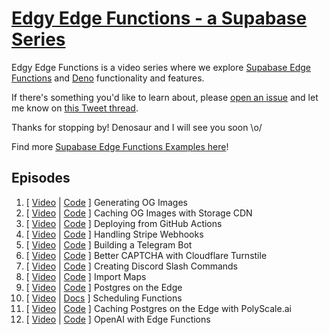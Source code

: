 # [Edgy Edge Functions - a Supabase Series](https://youtube.com/playlist?list=PL5S4mPUpp4OulD3olUW8Eq1IYKpUbk5Ob)

Edgy Edge Functions is a video series where we explore [Supabase Edge Functions](https://supabase.com/edge-functions) and [Deno](https://deno.land/) functionality and features.

If there's something you'd like to learn about, please [open an issue](https://github.com/thorwebdev/edgy-edge-functions/issues/new/choose) and let me know on [this Tweet thread](https://twitter.com/thorwebdev/status/1595719098863788032).

Thanks for stopping by! Denosaur and I will see you soon \o/

Find more [Supabase Edge Functions Examples here](https://supabase.com/docs/guides/functions/examples)!

## Episodes

1. [ [Video](https://youtu.be/jZgyOJGWayQ) | [Code](./supabase/functions/og-image/) ] Generating OG Images
1. [ [Video](https://www.youtube.com/watch?v=wW6L52v9Ldo) | [Code](./supabase/functions/og-image-storage-cdn/) ] Caching OG Images with Storage CDN
1. [ [Video](https://www.youtube.com/watch?v=l2KlzGrhB6w) | [Code](./.github/workflows/deploy.yaml) ] Deploying from GitHub Actions
1. [ [Video](https://www.youtube.com/watch?v=6OMVWiiycLs) | [Code](./supabase/functions/stripe-webhook/) ] Handling Stripe Webhooks
1. [ [Video](https://www.youtube.com/watch?v=AWfE3a9J_uo) | [Code](./supabase/functions/telegram-bot/) ] Building a Telegram Bot
1. [ [Video](https://www.youtube.com/watch?v=OwW0znboh60) | [Code](./supabase/functions/cloudflare-turnstile/) ] Better CAPTCHA with Cloudflare Turnstile
1. [ [Video](https://www.youtube.com/watch?v=J24Bvo_m7DM) | [Code](./supabase/functions/discord-bot/) ] Creating Discord Slash Commands
1. [ [Video](https://www.youtube.com/watch?v=ILr3cneZuFk) | [Code](./supabase/functions/import_map.json) ] Import Maps
1. [ [Video](https://www.youtube.com/watch?v=cl7EuF1-RsY) | [Code](./supabase/functions/postgres-on-the-edge/) ] Postgres on the Edge
1. [ [Video](https://www.youtube.com/watch?v=-U6DJcjVvGo) | [Docs](https://supabase.com/docs/guides/functions/schedule-functions) ] Scheduling Functions
1. [ [Video](https://youtu.be/F505n0d9iuA) | [Code](https://github.com/supabase/supabase/tree/master/examples/edge-functions/supabase/functions/postgres-on-the-edge) ] Caching Postgres on the Edge with PolyScale.ai
1. [ [Video](https://youtu.be/29p8kIqyU_Y) | [Code](https://github.com/supabase/supabase/tree/master/examples/edge-functions/supabase/functions/openai) ] OpenAI with Edge Functions
